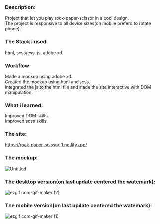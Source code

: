 ### Description:

Project that let you play rock-paper-scissor in a cool design.  
The project is responsive to all device sizes(on mobile preferd to rotate phone).

### The Stack i used:

html, scss/css, js, adobe xd.

### Workflow:

Made a mockup using adobe xd.  
Created the mockup using html and scss.  
integrated the js to the html file and made the site interactive with DOM manipulation.

### What i learned:

Improved DOM skills.  
Improved scss skills.

### The site:

https://rock-paper-scissor-1.netlify.app/

### The mockup:

![Untitled](https://user-images.githubusercontent.com/73761063/98451027-b309ea00-214a-11eb-83df-6d61bfc0613e.png)

### The desktop version(on last update centered the watemark):

![ezgif com-gif-maker (2)](https://user-images.githubusercontent.com/73761063/98452031-3ed44400-2154-11eb-948e-b02427cea35c.gif)

### The mobile version(on last update centered the watemark):

![ezgif com-gif-maker (1)](https://user-images.githubusercontent.com/73761063/98451268-cddd5e00-214c-11eb-9c48-aaa5d5b0ece2.gif)
